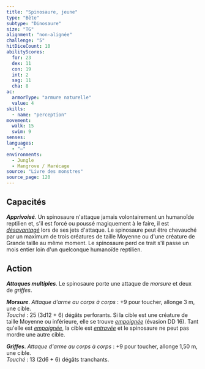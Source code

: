 ```yaml
---
title: "Spinosaure, jeune"
type: "Bête"
subtype: "Dinosaure"
size: "TG"
alignment: "non-alignée"
challenge: "5"
hitDiceCount: 10
abilityScores:
  for: 23
  dex: 11
  con: 19
  int: 2
  sag: 11
  cha: 8
ac: 
  armorType: "armure naturelle"
  value: 4
skills: 
  - name: "perception"
movement: 
  walk: 15
  swim: 9
senses: 
languages: 
  - "—"
environments:
  - Jungle
  - Mangrove / Marécage
source: "Livre des monstres"
source_page: 120
---
```

## Capacités
_**Apprivoisé**_. Un spinosaure n'attaque jamais volontairement un humanoïde reptilien et, s'il est forcé ou poussé magiquement à le faire, il est [_désavantagé_](/utiliser-les-caracteristiques/#avantage-et-desavantage) lors de ses jets d'attaque. Le spinosaure peut être chevauché par un maximum de trois créatures de taille Moyenne ou d'une créature de Grande taille au même moment. Le spinosaure perd ce trait s'il passe un mois entier loin d'un quelconque humanoïde reptilien.

## Action
_**Attaques multiples**_. Le spinosaure porte une attaque de _morsure_ et deux de _griffes_.

_**Morsure**_. _Attaque d'arme au corps à corps_ : +9 pour toucher, allonge 3 m, une cible.  
_Touché_ : 25 (3d12 + 6) dégâts perforants. Si la cible est une créature de taille Moyenne ou inférieure, elle se trouve [_empoignée_](/gerer-la-sante-du-personnage/#empoigne) (évasion DD 16). Tant qu'elle est [_empoignée_](/gerer-la-sante-du-personnage/#empoigne), la cible est [_entravée_](/gerer-la-sante-du-personnage/#entrave) et le spinosaure ne peut pas mordre une autre cible.

_**Griffes**_. _Attaque d'arme au corps à corps_ : +9 pour toucher, allonge 1,50 m, une cible.  
_Touché_ : 13 (2d6 + 6) dégâts tranchants.

